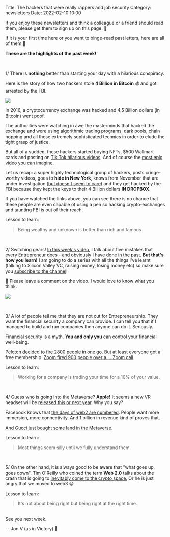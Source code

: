 Title: The hackers that were really rappers and job security
Category: newsletters 
Date: 2022-02-10 10:00


If you enjoy these newsletters and think a colleague or a friend should read them, please get them to sign up on this page. 📝

If it is your first time here or you want to binge-read past letters, here are all of them.📰

**These are the highlights of the past week!**

<br>

1/ There is **nothing** better than starting your day with a hilarious conspiracy.

Here is the story of how two hackers stole **4 Billion in Bitcoin** 💰 and got arrested by the FBI.

![](https://sendfoxprod.b-cdn.net/media/QVS9Bn3ZMRjQL459GGU63u7H0tx07Q7cGkQ2j0un16325)

In 2016, a cryptocurrency exchange was hacked and 4.5 Billion dollars (in Bitcoin) went poof.

The authorities were watching in awe the masterminds that hacked the exchange and were using algorithmic trading programs, dark pools, chain hopping and all these extremely sophisticated technics in order to elude the tight grasp of justice.

But all of a sudden, these hackers started buying NFTs, $500 Wallmart cards and posting on [Tik Tok hilarious videos](https://twitter.com/liz_franczak/status/1491109758035968000?s=20&t=2eGgDswEDuQX0fOSqspLSQ). And of course the [most epic video you can imagine.](https://www.youtube.com/watch?v=Sbc4eaNevjU)

Let us recap: a super highly technological group of hackers, posts cringe-worthy videos, goes to **hide in New York**, knows from November that are under investigation ([but doesn't seem to care](https://twitter.com/ckreimendahl/status/1491252846624665600?s=20&t=2eGgDswEDuQX0fOSqspLSQ)) and they get hacked by the FBI because they kept the keys to their 4 Billion dollars **IN DROPBOX**.

If you have watched the links above, you can see there is no chance that these people are even capable of using a pen so hacking crypto-exchanges and taunting FBI is out of their reach.

Lesson to learn:

> Being wealthy and unknown is better than rich and famous

<br>

2/ Switching gears! [In this week's video](https://www.youtube.com/watch?v=dPk6xsXwtz8), I talk about five mistakes that every Entrepreneur does - and obviously I have done in the past. **But that's how you learn!**
I am going to do a series with all the things I've learnt (talking to Silicon Valley VC, raising money, losing money etc) so make sure you [subscribe to the channel](https://www.youtube.com/channel/UCdAC0o1hmy9JkYcph0GVrog?sub_confirmation=1)!

💬 Please leave a comment on the video. I would love to know what you think.

![](https://sendfoxprod.b-cdn.net/media/4qycswX7Wbh3wewKqQ4Uo8j5U2plKiHvf3ZxbWs016325)

<br>

3/ A lot of people tell me that they are not cut for Entrepreneurship. They want the financial security a company can provide.
I can tell you that if I managed to build and run companies then anyone can do it. Seriously.

Financial security is a myth. **You and only you** can control your financial well-being.

[Peloton decided to fire 2800 people in one go](https://www.theverge.com/2022/2/9/22926095/peloton-ceo-all-hands-fired-employees). But at least everyone got a free membership. [Zoom fired 900 people over a ... Zoom call](https://www.bbc.com/news/business-60059259).

Lesson to learn:

> Working for a company is trading your time for a 10% of your value.

<br>

4/ Guess who is going into the Metaverse? **Apple!** It seems a new VR headset will be [released this or next year](https://www.macrumors.com/2022/02/09/apple-realityos-ar-vr-headset-reference/). Why you say?

Facebook knows that [the days of web2 are numbered](https://www.bloomberg.com/news/articles/2022-02-07/meta-may-pull-facebook-instagram-from-europe-over-data-rules). People want more immersion, more connectivity. And 1 billion in revenue kind of proves that.

[And Gucci just bought some land in the Metaverse.](https://decrypt.co/92566/gucci-buys-land-ethereum-the-sandbox-metaverse-experiences)

Lesson to learn:

> Most things seem silly until we fully understand them.

<br>


5/ On the other hand, it is always good to be aware that "what goes up, goes down". Tim O'Reilly who coined the term **Web 2.0** talks about the crash that is going to [inevitably come to the crypto space.](https://www.cbsnews.com/news/cryptocurrency-nft-blockchain-web3-tim-oreilly/)
Or he is just angry that we moved to web3 😀

Lesson to learn:

> It's not about being right but being right at the right time.

<br>
See you next week.

-- Jon V (as in Victory) 🚀
